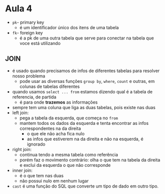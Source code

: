 # Aula 4

- `pk`- primary key
    - é um identificador único dos itens de uma tabela
- `fk`- foreign key
    - é a pk de uma outra tabela que serve para conectar na tabela que voce está utilizando

## JOIN

- é usado quando precisamos de infos de diferentes tabelas para resolver nosso problema
    - pode usar as diversas funções `group by`, `where`, `count` e outras, em colunas de tabelas diferentes
- quando usamos `select ... from` estamos dizendo qual é a tabela de referencia, de partida
    - é para onde **trazemos** as informações
- sempre tem uma coluna que liga as duas tabelas, pois existe nas duas
- left join:
    - pega a tabela da esquerda, que começa no `from`
    - mantem todos os dados da esquerda e tenta encontrar as infos correspondentes na da direita
        - o que ele não acha fica nulo
        - as infos que estiverem na da direita e não na esquerda, é ignorado
- right join:
    - continua tendo a mesma tabela como referência
    - porém faz o movimento contrário: olha o que tem na tabela da direita e exclui da esquerda o que não corresponde
- inner join:
    - é o que tem nas duas
    - não possui nulo em nenhum lugar
- `cast` é uma função do SQL que converte um tipo de dado em outro tipo.


